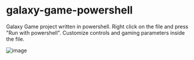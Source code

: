 # galaxy-game-powershell
Galaxy Game project written in powershell. Right click on the file and press "Run with powershell". Customize controls and gaming parameters inside the file.


![image](https://user-images.githubusercontent.com/55952226/110316187-a9b26080-800a-11eb-9ed1-0ca27adc6590.png)
